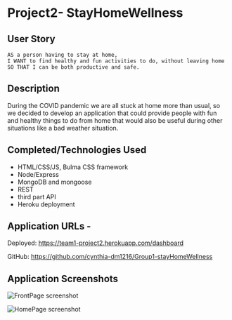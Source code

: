 # Project2- StayHomeWellness
## User Story

```
AS a person having to stay at home,
I WANT to find healthy and fun activities to do, without leaving home
SO THAT I can be both productive and safe.

```

## Description

During the COVID pandemic we are all stuck at home more than usual, so we decided to develop an application that could provide people with fun and healthy things to do from home that would also be useful during other situations like a  bad weather situation.

## Completed/Technologies Used

* HTML/CSS/JS, Bulma CSS framework
* Node/Express
* MongoDB and mongoose
* REST
* third part API
* Heroku deployment

## Application URLs - 

Deployed: https://team1-project2.herokuapp.com/dashboard

GitHub: https://github.com/cynthia-dm1216/Group1-stayHomeWellness 

## Application Screenshots

![FrontPage screenshot](FrontPage.PNG)

![HomePage screenshot](HomePage.PNG)
